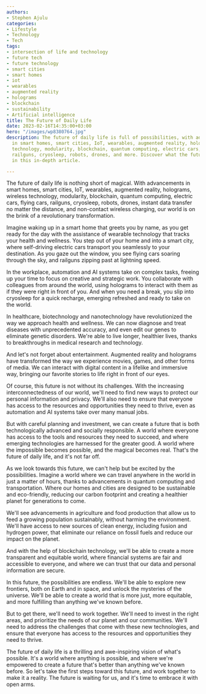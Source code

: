 ```yaml
---
authors:
- Stephen Ajulu
categories:
- Lifestyle
- Technology
- Tech
tags:
- intersection of life and technology
- future tech
- future technology
- smart cities
- smart homes
- iot
- wearables
- augmented reality
- holograms
- blockchain
- sustainability
- Artificial intelligence
title: The Future of Daily Life
date: 2023-02-16T14:35:00+03:00
hero: "/images/wp8380764.jpg"
description: The future of daily life is full of possibilities, with advancements
  in smart homes, smart cities, IoT, wearables, augmented reality, holograms, wireless
  technology, modularity, blockchain, quantum computing, electric cars, flying cars,
  railguns, cryosleep, robots, drones, and more. Discover what the future could hold
  in this in-depth article.

---
```

The future of daily life is nothing short of magical. With advancements in smart homes, smart cities, IoT, wearables, augmented reality, holograms, wireless technology, modularity, blockchain, quantum computing, electric cars, flying cars, railguns, cryosleep, robots, drones, instant data transfer no matter the distance, and non-contact wireless charging, our world is on the brink of a revolutionary transformation.

Imagine waking up in a smart home that greets you by name, as you get ready for the day with the assistance of wearable technology that tracks your health and wellness. You step out of your home and into a smart city, where self-driving electric cars transport you seamlessly to your destination. As you gaze out the window, you see flying cars soaring through the sky, and railguns zipping past at lightning speed.

In the workplace, automation and AI systems take on complex tasks, freeing up your time to focus on creative and strategic work. You collaborate with colleagues from around the world, using holograms to interact with them as if they were right in front of you. And when you need a break, you slip into cryosleep for a quick recharge, emerging refreshed and ready to take on the world.

In healthcare, biotechnology and nanotechnology have revolutionized the way we approach health and wellness. We can now diagnose and treat diseases with unprecedented accuracy, and even edit our genes to eliminate genetic disorders. We're able to live longer, healthier lives, thanks to breakthroughs in medical research and technology.

And let's not forget about entertainment. Augmented reality and holograms have transformed the way we experience movies, games, and other forms of media. We can interact with digital content in a lifelike and immersive way, bringing our favorite stories to life right in front of our eyes.

Of course, this future is not without its challenges. With the increasing interconnectedness of our world, we'll need to find new ways to protect our personal information and privacy. We'll also need to ensure that everyone has access to the resources and opportunities they need to thrive, even as automation and AI systems take over many manual jobs.

But with careful planning and investment, we can create a future that is both technologically advanced and socially responsible. A world where everyone has access to the tools and resources they need to succeed, and where emerging technologies are harnessed for the greater good. A world where the impossible becomes possible, and the magical becomes real. That's the future of daily life, and it's not far off.

As we look towards this future, we can't help but be excited by the possibilities. Imagine a world where we can travel anywhere in the world in just a matter of hours, thanks to advancements in quantum computing and transportation. Where our homes and cities are designed to be sustainable and eco-friendly, reducing our carbon footprint and creating a healthier planet for generations to come.

We'll see advancements in agriculture and food production that allow us to feed a growing population sustainably, without harming the environment. We'll have access to new sources of clean energy, including fusion and hydrogen power, that eliminate our reliance on fossil fuels and reduce our impact on the planet.

And with the help of blockchain technology, we'll be able to create a more transparent and equitable world, where financial systems are fair and accessible to everyone, and where we can trust that our data and personal information are secure.

In this future, the possibilities are endless. We'll be able to explore new frontiers, both on Earth and in space, and unlock the mysteries of the universe. We'll be able to create a world that is more just, more equitable, and more fulfilling than anything we've known before.

But to get there, we'll need to work together. We'll need to invest in the right areas, and prioritize the needs of our planet and our communities. We'll need to address the challenges that come with these new technologies, and ensure that everyone has access to the resources and opportunities they need to thrive.

The future of daily life is a thrilling and awe-inspiring vision of what's possible. It's a world where anything is possible, and where we're empowered to create a future that's better than anything we've known before. So let's take the first steps toward this future, and work together to make it a reality. The future is waiting for us, and it's time to embrace it with open arms.